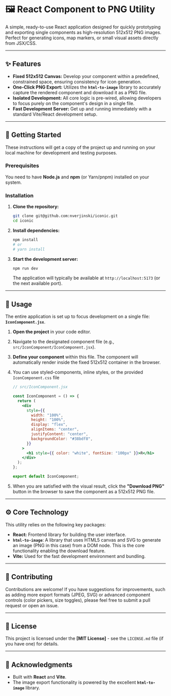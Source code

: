 # 🖼️ React Component to PNG Utility

A simple, ready-to-use React application designed for quickly prototyping and exporting single components as high-resolution 512x512 PNG images. Perfect for generating icons, map markers, or small visual assets directly from JSX/CSS.

---

## ✨ Features

- **Fixed 512x512 Canvas:** Develop your component within a predefined, constrained space, ensuring consistency for icon generation.
- **One-Click PNG Export:** Utilizes the **`html-to-image`** library to accurately capture the rendered component and download it as a PNG file.
- **Isolated Development:** All core logic is pre-wired, allowing developers to focus purely on the component's design in a single file.
- **Fast Development Server:** Get up and running immediately with a standard Vite/React development setup.

---

## 🚀 Getting Started

These instructions will get a copy of the project up and running on your local machine for development and testing purposes.

### Prerequisites

You need to have **Node.js** and **npm** (or Yarn/pnpm) installed on your system.

### Installation

1.  **Clone the repository:**

    ```bash
    git clone git@github.com:nverjinski/iconic.git
    cd iconic
    ```

2.  **Install dependencies:**

    ```bash
    npm install
    # or
    # yarn install
    ```

3.  **Start the development server:**
    ```bash
    npm run dev
    ```
    The application will typically be available at `http://localhost:5173` (or the next available port).

---

## 🔧 Usage

The entire application is set up to focus development on a single file: **`IconComponent.jsx`**.

1.  **Open the project** in your code editor.
2.  Navigate to the designated component file (e.g., `src/IconComponent/IconComponent.jsx`).
3.  **Define your component** within this file. The component will automatically render inside the fixed 512x512 container in the browser.
4.  You can use styled-components, inline styles, or the provided `IconComponent.css` file

    ```jsx
    // src/IconComponent.jsx

    const IconComponent = () => {
      return (
        <div
          style={{
            width: "100%",
            height: "100%",
            display: "flex",
            alignItems: "center",
            justifyContent: "center",
            backgroundColor: "#38bdf8",
          }}
        >
          <h1 style={{ color: "white", fontSize: "100px" }}>R</h1>
        </div>
      );
    };

    export default IconComponent;
    ```

5.  When you are satisfied with the visual result, click the **"Download PNG"** button in the browser to save the component as a 512x512 PNG file.

---

## ⚙️ Core Technology

This utility relies on the following key packages:

- **React:** Frontend library for building the user interface.
- **`html-to-image`**: A library that uses HTML5 canvas and SVG to generate an image (PNG in this case) from a DOM node. This is the core functionality enabling the download feature.
- **Vite:** Used for the fast development environment and bundling.

---

## 🤝 Contributing

Contributions are welcome! If you have suggestions for improvements, such as adding more export formats (JPEG, SVG) or advanced component controls (color pickers, size toggles), please feel free to submit a pull request or open an issue.

---

## 📄 License

This project is licensed under the **[MIT License]** - see the `LICENSE.md` file (if you have one) for details.

---

## 🙏 Acknowledgments

- Built with **React** and **Vite**.
- The image export functionality is powered by the excellent **`html-to-image`** library.
